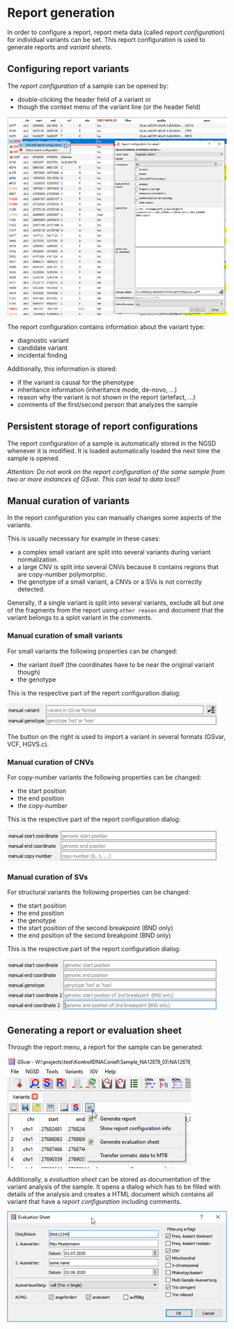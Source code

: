 # Report generation

In order to configure a report, report meta data (called *report configuration*) for individual variants can be set.
This report configuration is used to generate reports and *variant sheets*.

## Configuring report variants

The *report configuration* of a sample can be opened by:

* double-clicking the header field of a variant or
* though the context menu of the variant line (or the header field)

![report_config_variant.png](report_config_variant.png)

The report configuration contains information about the variant type:

* diagnostic variant
* candidate variant
* incidental finding

Additionally, this information is stored:

* if the variant is causal for the phenotype
* inheritance information (inheritance mode, de-novo, ...)
* reason why the variant is not shown in the report (artefact, ...)
* comments of the first/second person that analyzes the sample

## Persistent storage of report configurations

The report configuration of a sample is automatically stored in the NGSD whenever it is modified.
It is loaded automatically loaded the next time the sample is opened.

*Attention: Do not work on the report configuration of the same sample from two or more instances of GSvar. This can lead to data loss!!*

## Manual curation of variants

In the report configuration you can manually changes some aspects of the variants.  

This is usually necessary for example in these cases:

- a complex small variant are split into several variants during variant normalization.
- a large CNV is split into several CNVs because it contains regions that are copy-number polymorphic.
- the genotype of a small variant, a CNVs or a SVs is not correctly detected.

Generally, if a single variant is split into several variants, exclude all but one of the fragments from the report using `other reason` and document that the variant belongs to a splot variant in the comments.

### Manual curation of small variants

For small variants the following properties can be changed:

- the variant itself (the coordinates have to be near the original variant though)
- the genotype

This is the respective part of the report configuration dialog:

![report_generation_curation_small_variants.png](report_generation_curation_small_variants.png)

The button on the right is used to import a variant in several formats (GSvar, VCF, HGVS.c).

### Manual curation of CNVs

For copy-number variants the following properties can be changed:

- the start position
- the end position
- the copy-number

This is the respective part of the report configuration dialog:

![report_generation_curation_cnvs.png](report_generation_curation_cnvs.png)

### Manual curation of SVs

For structural variants the following properties can be changed:

- the start position
- the end position
- the genotype
- the start position of the second breakpoint (BND only)
- the end position of the second breakpoint (BND only)

This is the respective part of the report configuration dialog:

![report_generation_curation_svs.png](report_generation_curation_svs.png)

## Generating a report or evaluation sheet

Through the report menu, a report for the sample can be generated:

![evaluation_sheet_menu.png](evaluation_sheet_menu.png)

Additionally, a *evaluation sheet* can be stored as documentation of the variant analysis of the sample. 
It opens a dialog which has to be filled with details of the analysis and creates a HTML document which contains all variant that have a *report configuration* including comments.

![evaluation_sheet_edit_dialog.png](evaluation_sheet_edit_dialog.png)
